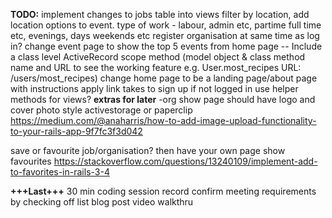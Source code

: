 **TODO:**
implement changes to jobs table into views
filter by location, add location options to event. type of work - labour, admin etc, partime full time etc, evenings, days weekends etc
register organisation at same time as log in?
change event page to show the top 5 events from home page   -- Include a class level        ActiveRecord scope method (model object & class method name and URL to see the working feature e.g. User.most_recipes URL: /users/most_recipes)
change home page to be a landing page/about page with instructions
apply link takes to sign up if not logged in
use helper methods for views?
**extras for later**
-org show page should have logo and cover photo style activestorage or paperclip
https://medium.com/@anaharris/how-to-add-image-upload-functionality-to-your-rails-app-9f7fc3f3d042

save or favourite job/organisation? then have your own page show favourites
https://stackoverflow.com/questions/13240109/implement-add-to-favorites-in-rails-3-4

**+++Last+++**
30 min coding session record
confirm meeting requirements by checking off list
blog post
video walkthru
